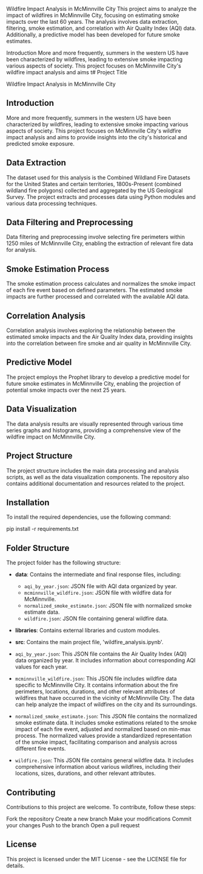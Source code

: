 Wildfire Impact Analysis in McMinnville City
This project aims to analyze the impact of wildfires in McMinnville City, focusing on estimating smoke impacts over the last 60 years. The analysis involves data extraction, filtering, smoke estimation, and correlation with Air Quality Index (AQI) data. Additionally, a predictive model has been developed for future smoke estimates.


Introduction
More and more frequently, summers in the western US have been characterized by wildfires, leading to extensive smoke impacting various aspects of society. This project focuses on McMinnville City's wildfire impact analysis and aims t# Project Title

Wildfire Impact Analysis in McMinnville City

## Introduction

More and more frequently, summers in the western US have been characterized by wildfires, leading to extensive smoke impacting various aspects of society. This project focuses on McMinnville City's wildfire impact analysis and aims to provide insights into the city's historical and predicted smoke exposure.

## Data Extraction

The dataset used for this analysis is the Combined Wildland Fire Datasets for the United States and certain territories, 1800s-Present (combined wildland fire polygons) collected and aggregated by the US Geological Survey. The project extracts and processes data using Python modules and various data processing techniques.

## Data Filtering and Preprocessing

Data filtering and preprocessing involve selecting fire perimeters within 1250 miles of McMinnville City, enabling the extraction of relevant fire data for analysis.

## Smoke Estimation Process

The smoke estimation process calculates and normalizes the smoke impact of each fire event based on defined parameters. The estimated smoke impacts are further processed and correlated with the available AQI data.

## Correlation Analysis

Correlation analysis involves exploring the relationship between the estimated smoke impacts and the Air Quality Index data, providing insights into the correlation between fire smoke and air quality in McMinnville City.

## Predictive Model

The project employs the Prophet library to develop a predictive model for future smoke estimates in McMinnville City, enabling the projection of potential smoke impacts over the next 25 years.

## Data Visualization

The data analysis results are visually represented through various time series graphs and histograms, providing a comprehensive view of the wildfire impact on McMinnville City.

## Project Structure

The project structure includes the main data processing and analysis scripts, as well as the data visualization components. The repository also contains additional documentation and resources related to the project.

## Installation

To install the required dependencies, use the following command:


pip install -r requirements.txt




## Folder Structure

The project folder has the following structure:

- **data**: Contains the intermediate and final response files, including:
  - `aqi_by_year.json`: JSON file with AQI data organized by year.
  - `mcminnville_wildfire.json`: JSON file with wildfire data for McMinnville.
  - `normalized_smoke_estimate.json`: JSON file with normalized smoke estimate data.
  - `wildfire.json`: JSON file containing general wildfire data.

- **libraries**: Contains external libraries and custom modules.
- **src**: Contains the main project file, 'wildfire_analysis.ipynb'.




- `aqi_by_year.json`: This JSON file contains the Air Quality Index (AQI) data organized by year. It  includes information about corresponding AQI values for each year. 

- `mcminnville_wildfire.json`: This JSON file includes wildfire data specific to McMinnville City. It contains information about the fire perimeters, locations, durations, and other relevant attributes of wildfires that have occurred in the vicinity of McMinnville City. The data can help analyze the impact of wildfires on the city and its surroundings.

- `normalized_smoke_estimate.json`: This JSON file contains the normalized smoke estimate data. It  includes smoke estimations related to the smoke impact of each fire event, adjusted and normalized based on min-max process. The normalized values provide a standardized representation of the smoke impact, facilitating comparison and analysis across different fire events.

- `wildfire.json`: This JSON file contains general wildfire data. It  includes comprehensive information about various wildfires, including their locations, sizes, durations, and other relevant attributes. 


## Contributing
Contributions to this project are welcome. To contribute, follow these steps:

Fork the repository
Create a new branch
Make your modifications
Commit your changes
Push to the branch
Open a pull request

## License
This project is licensed under the MIT License - see the LICENSE file for details.
